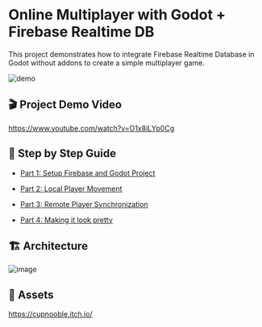 ﻿# Online Multiplayer with Godot + Firebase Realtime DB

This project demonstrates how to integrate Firebase Realtime Database in Godot without addons to create a simple multiplayer game.

![demo](https://github.com/trflorian/godot-multiplayer-firebase/assets/27728267/1af5533f-17f0-4666-b40f-200f67c8c67a)

## 🎬 Project Demo Video

https://www.youtube.com/watch?v=O1x8iLYp0Cg

## 📰 Step by Step Guide

- [Part 1: Setup Firebase and Godot Project](https://medium.com/@flip.flo.games/online-multiplayer-in-godot-4-with-firebase-realtime-db-without-addons-part-1-2-458ab8f943a3)

- [Part 2: Local Player Movement](https://medium.com/@flip.flo.games/online-multiplayer-in-godot-4-with-firebase-realtime-db-without-addons-part-2-3-6c55262b8ec6)

- [Part 3: Remote Player Synchronization](https://medium.com/@flip.flo.games/online-multiplayer-in-godot-4-with-firebase-realtime-db-without-addons-part-3-4-67ac8ccb49dc)

- [Part 4: Making it look pretty](https://medium.com/@flip.flo.games/online-multiplayer-in-godot-4-with-firebase-realtime-db-without-addons-part-4-4-314ee44c587a)

## 🏗️ Architecture

![image](https://github.com/trflorian/godot-multiplayer-firebase/assets/27728267/6d2728d2-18c2-4dae-b5e3-890cd5398249)

## 🎨 Assets

https://cupnooble.itch.io/
